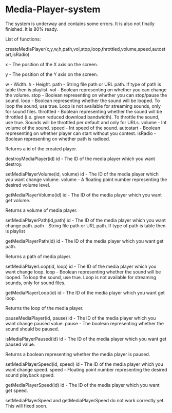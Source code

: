 # Media-Player-system

The system is underway and contains some errors. It is also not finally finished. It is 80% ready.

List of functions:

createMediaPlayer(x,y,w,h,path,vol,stop,loop,throttled,volume,speed,autostart,isRadio)

  x - The position of the X axis on the screen.
  
  y - The position of the Y axis on the screen.
  
  w - Width.
  h - Height.
  path - String file path or URL path. If type of path is table then is playlist.
  vol - Boolean representing on whether you can change the volume.
  stop - Boolean representing on whether you can stop/pause the sound.
  loop - Boolean representing whether the sound will be looped. To loop the sound, use true. Loop is not available for streaming sounds, only for sound files.
  throttled - Boolean representing whether the sound will be throttled (i.e. given reduced download bandwidth). To throttle the sound, use true. Sounds will be throttled per default and only for URLs.
  volume - Int volume of the sound.
  speed - Int speed of the sound.
  autostart - Boolean representing on whether player can start without you contest.
  isRadio - Boolean representing on whether path is radioed.
  
  Returns a id of the created player.
  
 destroyMediaPlayer(id)
  id - The ID of the media player which you want destroy.
  
 setMediaPlayerVolume(id, volume)
  id - The ID of the media player which you want change volume.
  volume -  A floating point number representing the desired volume level.
  
 getMediaPlayerVolume(id)
  id - The ID of the media player which you want get volume.
  
  Returns a volume of media player.
 
 setMediaPlayerPath(id,path)
  id - The ID of the media player which you want change path.
  path - String file path or URL path. If type of path is table then is playlist
  
 getMediaPlayerPath(id)
  id - The ID of the media player which you want get path.
  
  Returns a path of media player.
 
 setMediaPlayerLoop(id, loop)
  id - The ID of the media player which you want change loop.
  loop - Boolean representing whether the sound will be looped. To loop the sound, use true. Loop is not available for streaming sounds, only for sound files.
  
 getMediaPlayerLoop(id)
  id - The ID of the media player which you want get loop.
  
  Returns the loop of the media player.
  
pauseMediaPlayer(id, pause)
  id - The ID of the media player which you want change paused value.
  pause - The boolean representing whether the sound should be paused.
  
 isMediaPlayerPaused(id)
  id - The ID of the media player which you want get paused value.
  
  Returns a boolean representing whether the media player is paused.
  
 setMediaPlayerSpeed(id, speed)
  id - The ID of the media player which you want change speed.
  speed - Floating point number representing the desired sound playback speed.
  
 getMediaPlayerSpeed(id)
  id - The ID of the media player which you want get speed.
  
 setMediaPlayerSpeed and getMediaPlayerSpeed do not work correctly yet. This will fixed soon.
  

